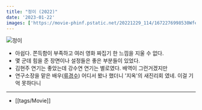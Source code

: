 ```yaml
---
title: "정이 (2022)"
date: '2023-01-22'
images: ['https://movie-phinf.pstatic.net/20221229_114/1672276998530WfeSF_JPEG/movie_image.jpg']
---
```


![정이](https://movie-phinf.pstatic.net/20221229_114/1672276998530WfeSF_JPEG/movie_image.jpg)

- 아쉽다. 쫀득함이 부족하고 여러 영화 짜집기 한 느낌을 지울 수 없다.
- 몇 군데 힘을 준 장면이나 설정들은 좋은 부분들이 있었다.
- 김현주 연기는 좋았는데 강수연 연기는 별로였다. 배역이 그런거겠지만
- 연구소장을 맡은 배우([류경수](https://movie.naver.com/movie/bi/pi/filmo.naver?code=329487)) 어디서 봤나 했더니 '지옥'의 새진리회 였네. 이걸 기억 못하다니
---
- [[tags/Movie]]